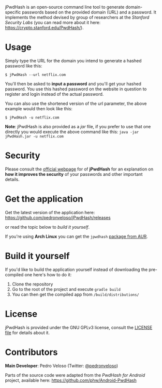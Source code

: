jPwdHash is an open-source command line tool to generate domain-specific passwords based on the provided domain (URL) and a password.
It implements the method devised by group of researchers at the *Stanford Security Labs* (you can read more about it here: https://crypto.stanford.edu/PwdHash/).

# Usage

Simply type the URL for the domain you intend to generate a hashed password like this:

    $ jPwdHash --url netflix.com

You'll then be asked to **input a password** and you'll get your hashed password. You use this hashed password on the website in question to register 
and login instead of the actual password.

You can also use the shortened version of the url parameter, the above example would then look like this:

    $ jPwdHash -u netflix.com
    

**Note**: jPwdHash is also provided as a *jar* file, if you prefer to use that one directly you would 
execute the above command like this: `java -jar jPwdHash.jar -u netflix.com`

# Security

Please consult the [official webpage](https://pedronveloso.github.io/jPwdHash/) for of **jPwdHash** for 
an explanation on **how it improves the security** of your passwords
and other important details.

# Get the application

Get the latest version of the application here: https://github.com/pedronveloso/jPwdHash/releases

or read the topic below to *build it yourself*.

If you're using **Arch Linux** you can get the `jpwdhash` [package from AUR](https://aur.archlinux.org/packages/jpwdhash/).

# Build it yourself

If you'd like to build the application yourself instead of downloading the pre-compiled one here's how to do it:

  1. Clone the repository
  2. Go to the root of the project and execute `gradle build`
  3. You can then get the compiled app from `/build/distributions/`

# License

jPwdHash is provided under the GNU GPLv3 license, consult the [LICENSE file](LICENSE) for details about it.

# Contributors

**Main Developer**: Pedro Veloso (Twitter: [@pedronveloso](https://twitter.com/pedronveloso))

Parts of the source code were adapted from the *PwdHash for Android* project, available here: https://github.com/phw/Android-PwdHash
